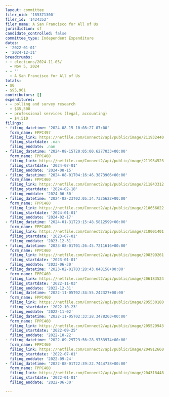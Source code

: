 ```yaml
---
layout: committee
filer_nid: '185371300'
filer_id: '1424352'
filer_name: A San Francisco for All of Us
jurisdiction: sf
candidate_controlled: false
committee_type: Independent Expenditure
dates:
- '2022-01-01'
- '2024-12-31'
breadcrumbs:
- - elections/2024-11-05/
  - Nov 5, 2024
- - ''
  - A San Francisco for All of Us
totals:
- $0
- $95,961
contributors: []
expenditures:
- - polling and survey research
  - $35,500
- - professional services (legal, accounting)
  - $4,510
filings:
- filing_datetime: '2024-08-15 10:08:27-07:00'
  form_name: FPPC497
  filing_link: https://netfile.com/Connect2/api/public/image/211932440
  filing_startdate: .nan
  filing_enddate: .nan
- filing_datetime: '2024-08-15T20:05:00.6277033+00:00'
  form_name: FPPC460
  filing_link: https://netfile.com/Connect2/api/public/image/211934523
  filing_startdate: '2024-07-01'
  filing_enddate: '2024-08-15'
- filing_datetime: '2024-08-01T04:16:46.3873906+00:00'
  form_name: FPPC460
  filing_link: https://netfile.com/Connect2/api/public/image/211843312
  filing_startdate: '2024-02-18'
  filing_enddate: '2024-06-30'
- filing_datetime: '2024-02-23T02:05:34.7325622+00:00'
  form_name: FPPC460
  filing_link: https://netfile.com/Connect2/api/public/image/210656022
  filing_startdate: '2024-01-01'
  filing_enddate: '2024-02-17'
- filing_datetime: '2024-01-31T23:15:48.5812599+00:00'
  form_name: FPPC460
  filing_link: https://netfile.com/Connect2/api/public/image/210001401
  filing_startdate: '2023-07-01'
  filing_enddate: '2023-12-31'
- filing_datetime: '2023-08-01T01:26:45.7211616+00:00'
  form_name: FPPC460
  filing_link: https://netfile.com/Connect2/api/public/image/208399261
  filing_startdate: '2023-01-01'
  filing_enddate: '2023-06-30'
- filing_datetime: '2023-02-01T03:28:43.048158+00:00'
  form_name: FPPC460
  filing_link: https://netfile.com/Connect2/api/public/image/206183524
  filing_startdate: '2022-11-03'
  filing_enddate: '2022-12-31'
- filing_datetime: '2022-11-05T02:34:55.242327+00:00'
  form_name: FPPC460
  filing_link: https://netfile.com/Connect2/api/public/image/205530180
  filing_startdate: '2022-10-23'
  filing_enddate: '2022-11-02'
- filing_datetime: '2022-11-05T02:33:28.3478203+00:00'
  form_name: FPPC460
  filing_link: https://netfile.com/Connect2/api/public/image/205529943
  filing_startdate: '2022-09-25'
  filing_enddate: '2022-10-22'
- filing_datetime: '2022-09-29T23:56:28.9733974+00:00'
  form_name: FPPC460
  filing_link: https://netfile.com/Connect2/api/public/image/204912660
  filing_startdate: '2022-07-01'
  filing_enddate: '2022-09-24'
- filing_datetime: '2022-08-01T22:39:22.7444738+00:00'
  form_name: FPPC460
  filing_link: https://netfile.com/Connect2/api/public/image/204318448
  filing_startdate: '2022-01-01'
  filing_enddate: '2022-06-30'

---
```


